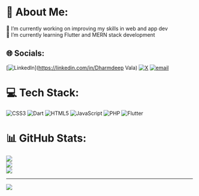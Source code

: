 # 💫 About Me:
🔭 I’m currently working on improving my skills in web and app dev<br>🌱 I’m currently learning Flutter and MERN stack development


## 🌐 Socials:
[![LinkedIn](https://img.shields.io/badge/LinkedIn-%230077B5.svg?logo=linkedin&logoColor=white)](https://linkedin.com/in/Dharmdeep Vala) [![X](https://img.shields.io/badge/X-black.svg?logo=X&logoColor=white)](https://x.com/Dharmdeep_111) [![email](https://img.shields.io/badge/Email-D14836?logo=gmail&logoColor=white)](mailto:dharmdeepvala077@gmail.com) 

# 💻 Tech Stack:
![CSS3](https://img.shields.io/badge/css3-%231572B6.svg?style=for-the-badge&logo=css3&logoColor=white) ![Dart](https://img.shields.io/badge/dart-%230175C2.svg?style=for-the-badge&logo=dart&logoColor=white) ![HTML5](https://img.shields.io/badge/html5-%23E34F26.svg?style=for-the-badge&logo=html5&logoColor=white) ![JavaScript](https://img.shields.io/badge/javascript-%23323330.svg?style=for-the-badge&logo=javascript&logoColor=%23F7DF1E) ![PHP](https://img.shields.io/badge/php-%23777BB4.svg?style=for-the-badge&logo=php&logoColor=white) ![Flutter](https://img.shields.io/badge/Flutter-%2302569B.svg?style=for-the-badge&logo=Flutter&logoColor=white)
# 📊 GitHub Stats:
![](https://github-readme-stats.vercel.app/api?username=Dharmdeep07&theme=dark&hide_border=false&include_all_commits=false&count_private=false)<br/>
![](https://nirzak-streak-stats.vercel.app/?user=Dharmdeep07&theme=dark&hide_border=false)<br/>
![](https://github-readme-stats.vercel.app/api/top-langs/?username=Dharmdeep07&theme=dark&hide_border=false&include_all_commits=false&count_private=false&layout=compact)

---
[![](https://visitcount.itsvg.in/api?id=Dharmdeep07&icon=0&color=0)](https://visitcount.itsvg.in)

<!-- Proudly created with GPRM ( https://gprm.itsvg.in ) -->
